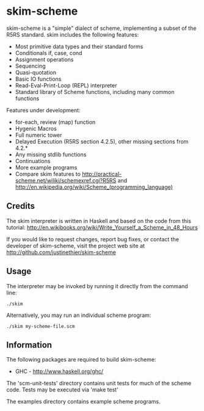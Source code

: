 skim-scheme
===========
skim-scheme is a "simple" dialect of scheme, implementing a subset of the R5RS standard. skim includes the following features:

- Most primitive data types and their standard forms
- Conditionals if, case, cond
- Assignment operations
- Sequencing
- Quasi-quotation
- Basic IO functions
- Read-Eval-Print-Loop (REPL) interpreter
- Standard library of Scheme functions, including many common functions

Features under development:

- for-each, review (map) function
- Hygenic Macros
- Full numeric tower
- Delayed Execution (R5RS section 4.2.5), other missing sections from 4.2.*
- Any missing stdlib functions
- Continuations
- More example programs
- Compare skim features to <http://practical-scheme.net/wiliki/schemexref.cgi?R5RS> and <http://en.wikipedia.org/wiki/Scheme_(programming_language)>

Credits
-------

The skim interpreter is written in Haskell and based on the code from this tutorial: <http://en.wikibooks.org/wiki/Write_Yourself_a_Scheme_in_48_Hours>

If you would like to request changes, report bug fixes, or contact the developer of skim-scheme, visit the project web site at <http://github.com/justinethier/skim-scheme>

Usage
-----

The interpreter may be invoked by running it directly from the command line:

    ./skim

Alternatively, you may run an individual scheme program:

    ./skim my-scheme-file.scm


Information
------------

The following packages are required to build skim-scheme:

- GHC - http://www.haskell.org/ghc/

The 'scm-unit-tests' directory contains unit tests for much of the scheme code. Tests may be executed via 'make test'

The examples directory contains example scheme programs.
